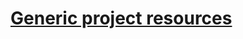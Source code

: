 # [Generic project resources](https://docs.google.com/document/d/1g6r-FxPLJrBhdX_TLCPWKjYr0VPnsgQ11_jqhDhUnbM/edit?usp=sharing)
